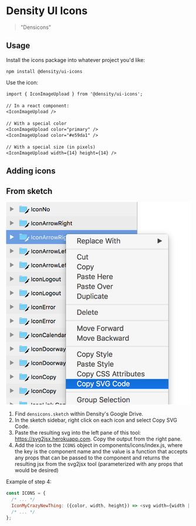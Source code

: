 # Density UI Icons

> "Densicons"

## Usage

Install the icons package into whatever project you'd like:
```
npm install @density/ui-icons
```

Use the icon:
```
import { IconImageUpload } from '@density/ui-icons';

// In a react component:
<IconImageUpload />

// With a special color
<IconImageUpload color="primary" />
<IconImageUpload color="#e59da1" />

// With a special size (in pixels)
<IconImageUpload width={14} height={14} />
```

## Adding icons

## From sketch
![sketch-svg.png](sketch-svg.png)

1. Find `densicons.sketch` within Density's Google Drive.
2. In the sketch sidebar, right click on each icon and select Copy SVG Code.
3. Paste the resulting svg into the left pane of this tool: https://svg2jsx.herokuapp.com. Copy the output from the right pane.
4. Add the icon to the `ICONS` object in components/icons/index.js, where the key is the component
   name and the value is a function that accepts any props that can be passed to the component and
   returns the resulting jsx from the svg2jsx tool (parameterized with any props that would be
   desired)

Example of step 4:
```javascript
const ICONS = {
  /* ... */
  IconMyCrazyNewThing: ({color, width, height}) => <svg width={width || 18} height={height || 18}>...</svg>,
  /* ... */
};
```
